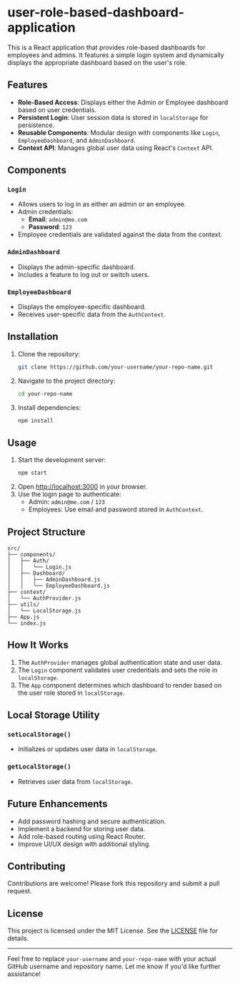 # user-role-based-dashboard-application

This is a React application that provides role-based dashboards for employees and admins. It features a simple login system and dynamically displays the appropriate dashboard based on the user's role.

## Features

- **Role-Based Access**: Displays either the Admin or Employee dashboard based on user credentials.
- **Persistent Login**: User session data is stored in `localStorage` for persistence.
- **Reusable Components**: Modular design with components like `Login`, `EmployeeDashboard`, and `AdminDashboard`.
- **Context API**: Manages global user data using React's `Context` API.

## Components

### `Login`
- Allows users to log in as either an admin or an employee.
- Admin credentials:
  - **Email**: `admin@me.com`
  - **Password**: `123`
- Employee credentials are validated against the data from the context.

### `AdminDashboard`
- Displays the admin-specific dashboard.
- Includes a feature to log out or switch users.

### `EmployeeDashboard`
- Displays the employee-specific dashboard.
- Receives user-specific data from the `AuthContext`.

## Installation

1. Clone the repository:
   ```bash
   git clone https://github.com/your-username/your-repo-name.git
   ```
2. Navigate to the project directory:
   ```bash
   cd your-repo-name
   ```
3. Install dependencies:
   ```bash
   npm install
   ```

## Usage

1. Start the development server:
   ```bash
   npm start
   ```
2. Open [http://localhost:3000](http://localhost:3000) in your browser.
3. Use the login page to authenticate:
   - Admin: `admin@me.com` / `123`
   - Employees: Use email and password stored in `AuthContext`.

## Project Structure

```
src/
├── components/
│   ├── Auth/
│   │   └── Login.js
│   ├── Dashboard/
│   │   ├── AdminDashboard.js
│   │   └── EmployeeDashboard.js
├── context/
│   └── AuthProvider.js
├── utils/
│   └── LocalStorage.js
├── App.js
└── index.js
```

## How It Works

1. The `AuthProvider` manages global authentication state and user data.
2. The `Login` component validates user credentials and sets the role in `localStorage`.
3. The `App` component determines which dashboard to render based on the user role stored in `localStorage`.

## Local Storage Utility

### `setLocalStorage()`
- Initializes or updates user data in `localStorage`.

### `getLocalStorage()`
- Retrieves user data from `localStorage`.

## Future Enhancements

- Add password hashing and secure authentication.
- Implement a backend for storing user data.
- Add role-based routing using React Router.
- Improve UI/UX design with additional styling.

## Contributing

Contributions are welcome! Please fork this repository and submit a pull request.

## License

This project is licensed under the MIT License. See the [LICENSE](LICENSE) file for details.

---

Feel free to replace `your-username` and `your-repo-name` with your actual GitHub username and repository name. Let me know if you'd like further assistance!
